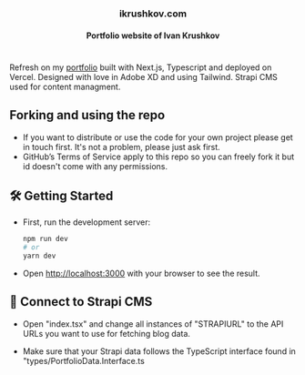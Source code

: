 <div align="center">
<h3><b>ikrushkov.com</b></h3>
<h4>Portfolio website of Ivan Krushkov</h4>
<h1>
</div>

Refresh on my [portfolio](https://ikrushkov.com/) built with Next.js, Typescript and deployed on Vercel. Designed with love in Adobe XD and using Tailwind. Strapi CMS used for content managment.

## Forking and using the repo
- If you want to distribute or use the code for your own project please get in touch first. It's not a problem, please just ask first.
- GitHub’s Terms of Service apply to this repo so you can freely fork it but id doesn't come with any permissions. 

## 🛠 Getting Started

- First, run the development server:

    ```bash
    npm run dev
    # or
    yarn dev
    ```

- Open [http://localhost:3000](http://localhost:3000) with your browser to see the result.

## 📅 Connect to Strapi CMS

- Open "index.tsx" and change all instances of "STRAPIURL" to the API URLs you want to use for fetching blog data.

- Make sure that your Strapi data follows the TypeScript interface found in "types/PortfolioData.Interface.ts
